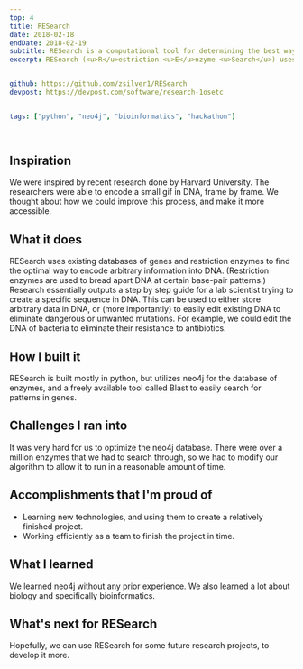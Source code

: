 ```yaml
---
top: 4
title: RESearch
date: 2018-02-18
endDate: 2018-02-19
subtitle: RESearch is a computational tool for determining the best way to perform multiple DNA transformations.
excerpt: RESearch (<u>R</u>estriction <u>E</u>nzyme <u>Search</u>) uses existing databases of genes and restriction enzymes to find the optimal way to encode arbitrary information into DNA.


github: https://github.com/zsilver1/RESearch
devpost: https://devpost.com/software/research-1osetc


tags: ["python", "neo4j", "bioinformatics", "hackathon"]

---
```

## Inspiration

We were inspired by recent research done by Harvard University. The researchers were able to encode a small gif in DNA, frame by frame. We thought about how we could improve this process, and make it more accessible.

## What it does

RESearch uses existing databases of genes and restriction enzymes to find the optimal way to encode arbitrary information into DNA. (Restriction enzymes are used to bread apart DNA at certain base-pair patterns.) Research essentially outputs a step by step guide for a lab scientist trying to create a specific sequence in DNA. This can be used to either store arbitrary data in DNA, or (more importantly) to easily edit existing DNA to eliminate dangerous or unwanted mutations. For example, we could edit the DNA of bacteria to eliminate their resistance to antibiotics.

## How I built it

RESearch is built mostly in python, but utilizes neo4j for the database of enzymes, and a freely available tool called Blast to easily search for patterns in genes.

## Challenges I ran into

It was very hard for us to optimize the neo4j database. There were over a million enzymes that we had to search through, so we had to modify our algorithm to allow it to run in a reasonable amount of time.

## Accomplishments that I'm proud of

- Learning new technologies, and using them to create a relatively finished project.
- Working efficiently as a team to finish the project in time.

## What I learned

We learned neo4j without any prior experience. We also learned a lot about biology and specifically bioinformatics.

## What's next for RESearch
Hopefully, we can use RESearch for some future research projects, to develop it more.
